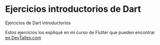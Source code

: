 # Ejercicios introductorios de Dart

Ejercicios de Dart introductorios

Estos ejercicios los expliqué en mi curso de Flutter que pueden encontrar [en DevTalles.com](https://cursos.devtalles.com/)